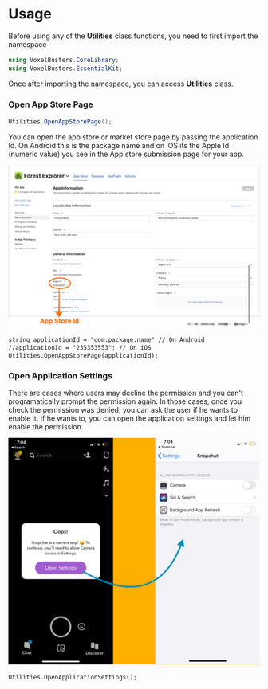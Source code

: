 # Usage

Before using any of the **Utilities** class functions, you need to first import the namespace

```csharp
using VoxelBusters.CoreLibrary;
using VoxelBusters.EssentialKit;
```

Once after importing the namespace, you can access **Utilities** class.

### Open App Store Page

```csharp
Utilities.OpenAppStorePage();
```

You can open the app store or market store page by passing the application Id. On Android this is the package name and on iOS its the Apple Id (numeric value) you see in the App store submission page for your app.&#x20;

&#x20;

![Application Id for iOS](../../.gitbook/assets/AppStoreIdIOS.png)

```
string applicationId = "com.package.name" // On Android
//applicationId = "235353553"; // On iOS
Utilities.OpenAppStorePage(applicationId);
```

### Open Application Settings

There are cases where users may decline the permission and you can't programatically prompt the permission again. In those cases, once you check the permission was denied, you can ask the user if he wants to enable it. If he wants to, you can open the application settings and let him enable the permission.

![Open Application Settings if user rejects permission](../../.gitbook/assets/OpenApplicationSettings.PNG)

```
Utilities.OpenApplicationSettings();
```

